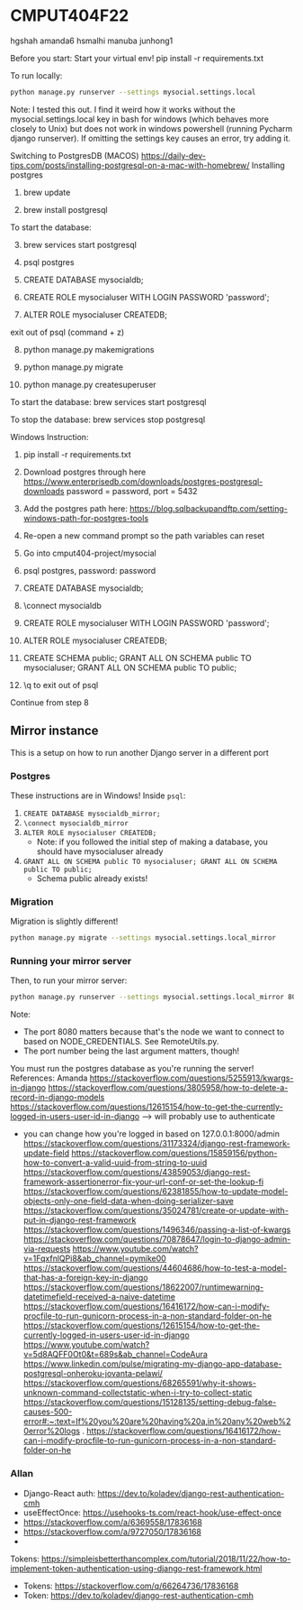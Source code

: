 # CMPUT404F22

hgshah
amanda6
hsmalhi
manuba
junhong1

Before you start:
Start your virtual env!
pip install -r requirements.txt

To run locally:

```bash
python manage.py runserver --settings mysocial.settings.local
```

Note: I tested this out. I find it weird how it works without the mysocial.settings.local key in bash for windows (which
behaves more closely to Unix) but does not work in windows powershell (running Pycharm django runserver). If omitting
the settings key causes an error, try adding it.

Switching to PostgresDB (MACOS)
https://daily-dev-tips.com/posts/installing-postgresql-on-a-mac-with-homebrew/
Installing postgres

1. brew update

2. brew install postgresql

To start the database:

3. brew services start postgresql

4. psql postgres

5. CREATE DATABASE mysocialdb;

6. CREATE ROLE mysocialuser WITH LOGIN PASSWORD 'password';

7. ALTER ROLE mysocialuser CREATEDB;

exit out of psql (command + z)

8. python manage.py makemigrations

9. python manage.py migrate

10. python manage.py createsuperuser

To start the database:
brew services start postgresql

To stop the database:
brew services stop postgresql

Windows Instruction:

1. pip install -r requirements.txt

2. Download postgres through here https://www.enterprisedb.com/downloads/postgres-postgresql-downloads password = password, port = 5432

3. Add the postgres path here: https://blog.sqlbackupandftp.com/setting-windows-path-for-postgres-tools

4. Re-open a new command prompt so the path variables can reset

5. Go into cmput404-project/mysocial

6. psql postgres, password: password

7. CREATE DATABASE mysocialdb;

8. \connect mysocialdb

9. CREATE ROLE mysocialuser WITH LOGIN PASSWORD 'password';

10. ALTER ROLE mysocialuser CREATEDB;

11. CREATE SCHEMA public; GRANT ALL ON SCHEMA public TO mysocialuser; GRANT ALL ON SCHEMA public TO public;

12. \q to exit out of psql

Continue from step 8

## Mirror instance

This is a setup on how to run another Django server in a different port

### Postgres

These instructions are in Windows! Inside `psql`:

1. `CREATE DATABASE mysocialdb_mirror;`
2. `\connect mysocialdb_mirror`
3. `ALTER ROLE mysocialuser CREATEDB;`
   - Note: if you followed the initial step of making a database, you should have mysocialuser already
4. `GRANT ALL ON SCHEMA public TO mysocialuser; GRANT ALL ON SCHEMA public TO public;`
   - Schema public already exists!

### Migration

Migration is slightly different!

```bash
python manage.py migrate --settings mysocial.settings.local_mirror
```

### Running your mirror server

Then, to run your mirror server:

```bash
python manage.py runserver --settings mysocial.settings.local_mirror 8080
```

Note:
- The port 8080 matters because that's the node we want to connect to based on NODE_CREDENTIALS. See RemoteUtils.py.
- The port number being the last argument matters, though!

You must run the postgres database as you're running the server!
References:
Amanda
https://stackoverflow.com/questions/5255913/kwargs-in-django
https://stackoverflow.com/questions/3805958/how-to-delete-a-record-in-django-models
https://stackoverflow.com/questions/12615154/how-to-get-the-currently-logged-in-users-user-id-in-django --> will
probably use to authenticate

- you can change how you're logged in based on 127.0.0.1:8000/admin
  https://stackoverflow.com/questions/31173324/django-rest-framework-update-field
  https://stackoverflow.com/questions/15859156/python-how-to-convert-a-valid-uuid-from-string-to-uuid
  https://stackoverflow.com/questions/43859053/django-rest-framework-assertionerror-fix-your-url-conf-or-set-the-lookup-fi
  https://stackoverflow.com/questions/62381855/how-to-update-model-objects-only-one-field-data-when-doing-serializer-save
  https://stackoverflow.com/questions/35024781/create-or-update-with-put-in-django-rest-framework
  https://stackoverflow.com/questions/1496346/passing-a-list-of-kwargs
  https://stackoverflow.com/questions/70878647/login-to-django-admin-via-requests
  https://www.youtube.com/watch?v=1FqxfnlQPi8&ab_channel=pymike00
  https://stackoverflow.com/questions/44604686/how-to-test-a-model-that-has-a-foreign-key-in-django
  https://stackoverflow.com/questions/18622007/runtimewarning-datetimefield-received-a-naive-datetime
  https://stackoverflow.com/questions/16416172/how-can-i-modify-procfile-to-run-gunicorn-process-in-a-non-standard-folder-on-he
  https://stackoverflow.com/questions/12615154/how-to-get-the-currently-logged-in-users-user-id-in-django
  https://www.youtube.com/watch?v=5d8AQFF0Ot0&t=689s&ab_channel=CodeAura
  https://www.linkedin.com/pulse/migrating-my-django-app-database-postgresql-onheroku-jovanta-pelawi/
  https://stackoverflow.com/questions/68265591/why-it-shows-unknown-command-collectstatic-when-i-try-to-collect-static
  https://stackoverflow.com/questions/15128135/setting-debug-false-causes-500-error#:~:text=If%20you%20are%20having%20a,in%20any%20web%20error%20logs
  .
  https://stackoverflow.com/questions/16416172/how-can-i-modify-procfile-to-run-gunicorn-process-in-a-non-standard-folder-on-he

### Allan

- Django-React auth: https://dev.to/koladev/django-rest-authentication-cmh
- useEffectOnce: https://usehooks-ts.com/react-hook/use-effect-once
- https://stackoverflow.com/a/6369558/17836168
- https://stackoverflow.com/a/9727050/17836168
-
Tokens: https://simpleisbetterthancomplex.com/tutorial/2018/11/22/how-to-implement-token-authentication-using-django-rest-framework.html
- Tokens: https://stackoverflow.com/q/66264736/17836168
- Token: https://dev.to/koladev/django-rest-authentication-cmh
